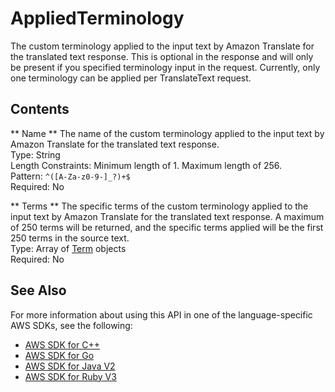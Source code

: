 # AppliedTerminology<a name="API_AppliedTerminology"></a>

The custom terminology applied to the input text by Amazon Translate for the translated text response\. This is optional in the response and will only be present if you specified terminology input in the request\. Currently, only one terminology can be applied per TranslateText request\.

## Contents<a name="API_AppliedTerminology_Contents"></a>

 ** Name **   <a name="Translate-Type-AppliedTerminology-Name"></a>
The name of the custom terminology applied to the input text by Amazon Translate for the translated text response\.  
Type: String  
Length Constraints: Minimum length of 1\. Maximum length of 256\.  
Pattern: `^([A-Za-z0-9-]_?)+$`   
Required: No

 ** Terms **   <a name="Translate-Type-AppliedTerminology-Terms"></a>
The specific terms of the custom terminology applied to the input text by Amazon Translate for the translated text response\. A maximum of 250 terms will be returned, and the specific terms applied will be the first 250 terms in the source text\.   
Type: Array of [Term](API_Term.md) objects  
Required: No

## See Also<a name="API_AppliedTerminology_SeeAlso"></a>

For more information about using this API in one of the language\-specific AWS SDKs, see the following:
+  [AWS SDK for C\+\+](https://docs.aws.amazon.com/goto/SdkForCpp/translate-2017-07-01/AppliedTerminology) 
+  [AWS SDK for Go](https://docs.aws.amazon.com/goto/SdkForGoV1/translate-2017-07-01/AppliedTerminology) 
+  [AWS SDK for Java V2](https://docs.aws.amazon.com/goto/SdkForJavaV2/translate-2017-07-01/AppliedTerminology) 
+  [AWS SDK for Ruby V3](https://docs.aws.amazon.com/goto/SdkForRubyV3/translate-2017-07-01/AppliedTerminology) 